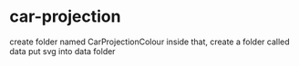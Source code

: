# car-projection

create folder named CarProjectionColour
inside that, create a folder called data
put svg into data folder
